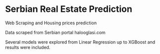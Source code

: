 # Serbian Real Estate Prediction

Web Scraping and Housing prices prediction 

Data scraped from Serbian portal halooglasi.com

Several models were explored from Linear Regression up to XGBoost and results were included.
